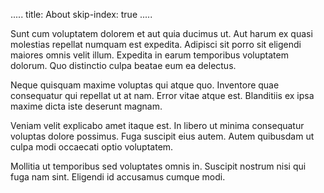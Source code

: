 .....
title: About
skip-index: true
.....

Sunt cum voluptatem dolorem et aut quia ducimus ut. Aut harum ex quasi molestias repellat numquam est expedita. Adipisci sit porro sit eligendi maiores omnis velit illum. Expedita in earum temporibus voluptatem dolorum. Quo distinctio culpa beatae eum ea delectus.

Neque quisquam maxime voluptas qui atque quo. Inventore quae consequatur qui repellat ut at nam. Error vitae atque est. Blanditiis ex ipsa maxime dicta iste deserunt magnam.

Veniam velit explicabo amet itaque est. In libero ut minima consequatur voluptas dolore possimus. Fuga suscipit eius autem. Autem quibusdam ut culpa modi occaecati optio voluptatem.

Mollitia ut temporibus sed voluptates omnis in. Suscipit nostrum nisi qui fuga nam sint. Eligendi id accusamus cumque modi.


